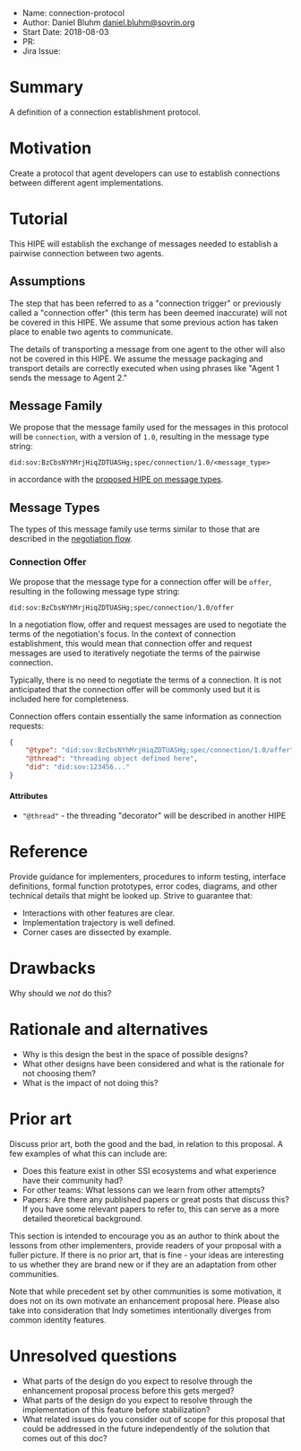 - Name: connection-protocol
- Author: Daniel Bluhm <daniel.bluhm@sovrin.org>
- Start Date: 2018-08-03
- PR:
- Jira Issue:

# Summary
[summary]: #summary

A definition of a connection establishment protocol.

# Motivation
[motivation]: #motivation

Create a protocol that agent developers can use to establish connections between different agent implementations.

# Tutorial
[tutorial]: #tutorial

This HIPE will establish the exchange of messages needed to establish a pairwise connection between two agents.

## Assumptions

The step that has been referred to as a "connection trigger" or previously called a "connection offer" (this term
has been deemed inaccurate) will not be covered in this HIPE. We assume that some previous action has taken place to
enable two agents to communicate.

The details of transporting a message from one agent to the other will also not be covered in this HIPE. We assume the
message packaging and transport details are correctly executed when using phrases like "Agent 1 sends the message
to Agent 2."

## Message Family

We propose that the message family used for the messages in this protocol will be `connection`, with a version of `1.0`,
resulting in the message type string:

```
did:sov:BzCbsNYhMrjHiqZDTUASHg;spec/connection/1.0/<message_type>
```

in accordance with the [proposed HIPE on message types](https://github.com/hyperledger/indy-hipe/pull/19).


## Message Types

The types of this message family use terms similar to those that are described in the [negotiation
flow](https://github.com/sovrin-foundation/ssi-protocol/tree/master/flow/std/negotiate_msg).

### Connection Offer

We propose that the message type for a connection offer will be `offer`, resulting in the following message type string:

```
did:sov:BzCbsNYhMrjHiqZDTUASHg;spec/connection/1.0/offer
```

In a negotiation flow, offer and request messages are used to negotiate the terms of the negotiation's focus. In the
context of connection establishment, this would mean that connection offer and request messages are used to iteratively
negotiate the terms of the pairwise connection.

Typically, there is no need to negotiate the terms of a connection. It is not anticipated that the connection offer will
be commonly used but it is included here for completeness.

Connection offers contain essentially the same information as connection requests:

```json
{
    "@type": "did:sov:BzCbsNYhMrjHiqZDTUASHg;spec/connection/1.0/offer",
    "@thread": "threading object defined here",
    "did": "did:sov:123456..."
}
```

#### Attributes

- `"@thread"` - the threading "decorator" will be described in another HIPE

# Reference
[reference]: #reference

Provide guidance for implementers, procedures to inform testing,
interface definitions, formal function prototypes, error codes,
diagrams, and other technical details that might be looked up.
Strive to guarantee that:

- Interactions with other features are clear.
- Implementation trajectory is well defined.
- Corner cases are dissected by example.

# Drawbacks
[drawbacks]: #drawbacks

Why should we *not* do this?

# Rationale and alternatives
[alternatives]: #alternatives

- Why is this design the best in the space of possible designs?
- What other designs have been considered and what is the rationale for not
choosing them?
- What is the impact of not doing this?

# Prior art
[prior-art]: #prior-art

Discuss prior art, both the good and the bad, in relation to this proposal.
A few examples of what this can include are:

- Does this feature exist in other SSI ecosystems and what experience have
their community had?
- For other teams: What lessons can we learn from other attempts?
- Papers: Are there any published papers or great posts that discuss this?
If you have some relevant papers to refer to, this can serve as a more detailed
theoretical background.

This section is intended to encourage you as an author to think about the
lessons from other implementers, provide readers of your proposal with a
fuller picture. If there is no prior art, that is fine - your ideas are
interesting to us whether they are brand new or if they are an adaptation
from other communities.

Note that while precedent set by other communities is some motivation, it
does not on its own motivate an enhancement proposal here. Please also take
into consideration that Indy sometimes intentionally diverges from common
identity features.

# Unresolved questions
[unresolved]: #unresolved-questions

- What parts of the design do you expect to resolve through the
enhancement proposal process before this gets merged?
- What parts of the design do you expect to resolve through the
implementation of this feature before stabilization?
- What related issues do you consider out of scope for this
proposal that could be addressed in the future independently of the
solution that comes out of this doc?
